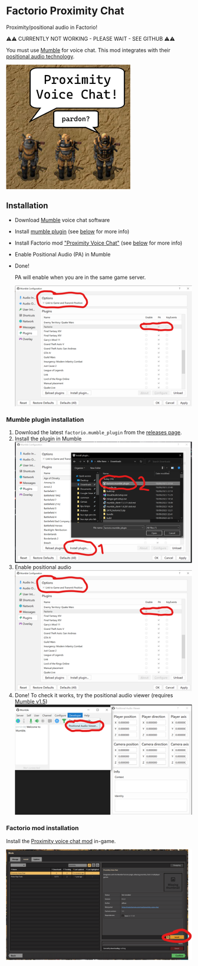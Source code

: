 # Factorio Proximity Chat

Proximity/positional audio in Factorio!

⚠⚠ CURRENTLY NOT WORKING - PLEASE WAIT - SEE GITHUB ⚠⚠

You must use [Mumble](https://www.mumble.info/) for voice chat. This mod integrates with their [positional audio technology](https://wiki.mumble.info/wiki/Positional-Audio).

![Logo from mod portal](images/logo.png)

## Installation

- Download [Mumble](https://www.mumble.info/) voice chat software
- Install [mumble plugin](https://github.com/alifeee/MumblePlugin-FactorioPositionalAudio/releases) (see [below](#mumble-plugin-installation) for more info)
- Install Factorio mod ["Proximity Voice Chat"](https://mods.factorio.com/mod/proximity-voice-chat) (see [below](#factorio-mod-installation) for more info)
- Enable Positional Audio (PA) in Mumble
- Done!
  
  PA will enable when you are in the same game server.

  ![Screenshot of enabling PA in Mumble](images/mumble_enable_pa.png)

### Mumble plugin installation

1. Download the latest `factorio.mumble_plugin` from the [releases page](https://github.com/alifeee/MumblePlugin-FactorioPositionalAudio/releases).
1. Install the plugin in Mumble
  ![Screenshot of mumble, installing plugin](images/mumble_install.png)
1. Enable positional audio
  ![Screenshot of mumble, enabling positional audio](images/mumble_enable_pa.png)
1. Done! To check it works, try the positional audio viewer (requires [Mumble v1.5](https://www.mumble.info/downloads/#development-snapshots))
  ![Screenshot of mumble, viewing positional audio debugger](images/mumble_PAviewer.png)

### Factorio mod installation

Install the [Proximity voice chat mod](https://mods.factorio.com/mod/proximity-voice-chat) in-game.

![Screenshot of Factorio, installing mod](images/factorio_install-mod.png)
